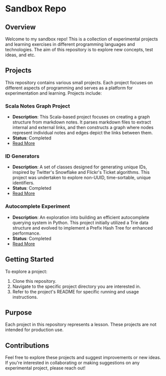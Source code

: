 # Sandbox Repo

## Overview

Welcome to my sandbox repo! This is a collection of experimental projects
and learning exercises in different programming languages and technologies. The
aim of this repository is to explore new concepts, test ideas, and etc.

## Projects

This repository contains various small projects. Each project focuses on
different aspects of programming and serves as a platform for experimentation
and learning. Projects include:

### Scala Notes Graph Project

- **Description**: This Scala-based project focuses on creating a graph structure
  from markdown notes. It parses markdown files to extract internal and external
  links, and then constructs a graph where nodes represent individual notes and
  edges depict the links between them.
- **Status**: Completed
- [Read More](./notesgraph/README.md)

### ID Generators

- **Description**: A set of classes designed for generating unique IDs, inspired
  by Twitter's Snowflake and Flickr's Ticket algorithms. This project was
  undertaken to explore non-UUID, time-sortable, unique identifiers.
- **Status**: Completed
- [Read More](./id-generators/README.md)

### Autocomplete Experiment

- **Description**: An exploration into building an efficient autocomplete
  querying system in Python. This project initially utilized a Trie data
  structure and evolved to implement a Prefix Hash Tree for enhanced performance.
- **Status**: Completed
- [Read More](./autocomplete/README.md)

## Getting Started

To explore a project:

1. Clone this repository.
2. Navigate to the specific project directory you are interested in.
3. Refer to the project's README for specific running and usage instructions.

## Purpose

Each project in this repository represents a lesson. These projects are not
intended for production use.

## Contributions

Feel free to explore these projects and suggest improvements or new ideas.
If you're interested in collaborating or making suggestions on any
experimental project, please reach out!
